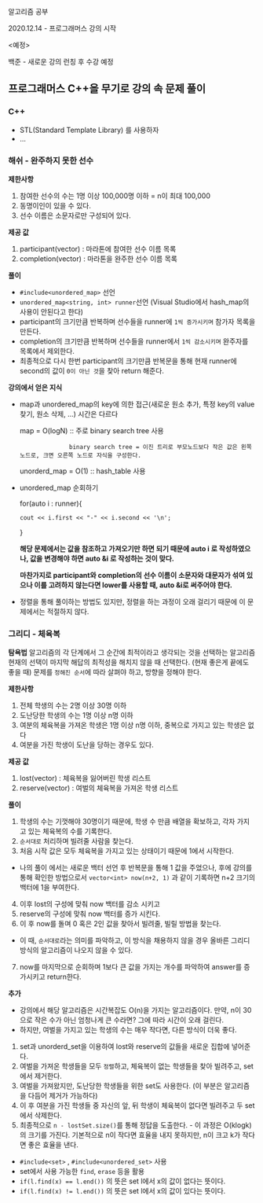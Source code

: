 알고리즘 공부

 2020.12.14 - 프로그래머스 강의 시작
 
 <예정>
 
 백준 - 새로운 강의 런칭 후 수강 예정
 
## 프로그래머스 C++을 무기로 강의 속 문제 풀이

### C++
 - STL(Standard Template Library) 를 사용하자
 - ...


 ### 해쉬 - 완주하지 못한 선수
 
 **제한사항**
   1. 참여한 선수의 수는 1명 이상 100,000명 이하 = n이 최대 100,000
   2. 동명이인이 있을 수 있다.
   3. 선수 이름은 소문자로만 구성되어 있다.
  
  **제공 값**
   1. participant(vector<string>) : 마라톤에 참여한 선수 이름 목록
   2. completion(vector<string>) : 마라톤을 완주한 선수 이름 목록
  
  **풀이**
   - `#include<unordered_map>` 선언
   - `unordered_map<string, int> runner`선언 (Visual Studio에서 hash_map의 사용이 안된다고 한다)
   - participant의 크기만큼 반복하며 선수들을 runner에 `1씩 증가시키며` 참가자 목록을 만든다.
   - completion의 크기만큼 반복하며 선수들을 runner에서 `1씩 감소시키며` 완주자를 목록에서 제외한다.
   - 최종적으로 다시 한번 participant의 크기만큼 반복문을 통해 현재 runner에 second의 값이 `0이 아닌 것`을 찾아 return 해준다.

  **강의에서 얻은 지식**
   - map과 unordered_map의 key에 의한 접근(새로운 원소 추가, 특정 key의 value 찾기, 원소 삭제, ...) 시간은 다르다
   
      map = O(logN) :: 주로 binary search tree 사용
      
                       binary search tree = 이진 트리로 부모노드보다 작은 값은 왼쪽 노드로, 크면 오른쪽 노드로 자식을 구성한다.
                       
      unorderd_map = O(1)  :: hash_table 사용
   - unordered_map 순회하기
   
       for(auto i : runner){
       
         cout << i.first << "-" << i.second << '\n';
         
       }
       
       **해당 문제에서는 값을 참조하고 가져오기만 하면 되기 때문에 auto i 로 작성하였으나, 값을 변경해야 하면 auto &i 로 작성하는 것이 맞다.**
       
       **마찬가지로 participant와 completion의 선수 이름이 소문자와 대문자가 섞여 있으나 이를 고려하지 않는다면 lower를 사용할 때, auto &i로 써주어야 한다.**
       
   - 정렬을 통해 풀이하는 방법도 있지만, 정렬을 하는 과정이 오래 걸리기 때문에 이 문제에서는 적절하지 않다.



### 그리디 - 체육복
**탐욕법**
 알고리즘의 각 단계에서 그 순간에 최적이라고 생각되는 것을 선택하는 알고리즘
 현재의 선택이 마지막 해답의 최적성을 해치지 않을 때 선택한다. (현재 좋은게 끝에도 좋을 때)
 문제를 `정해진 순서`에 따라 살펴야 하고, 방향을 정해야 한다.

 **제한사항**
  1. 전체 학생의 수는 2명 이상 30명 이하
  2. 도난당한 학생의 수는 1명 이상 n명 이하
  3. 여분의 체육복을 가져온 학생은 1명 이상 n명 이하, 중복으로 가지고 있는 학생은 없다
  4. 여분을 가진 학생이 도난을 당하는 경우도 있다.
  
 **제공 값**
  1. lost(vector<int>) : 체육복을 잃어버린 학생 리스트
  2. reserve(vector<int>) : 여벌의 체육복을 가져온 학생 리스트
 
 **풀이**
  1. 학생의 수는 기껏해야 30명이기 때문에, 학생 수 만큼 배열을 확보하고, 각자 가지고 있는 체육복의 수를 기록한다.
  2. `순서대로` 처리하며 빌려줄 사람을 찾는다.
  3. 처음 시작 값은 모두 체육복을 가지고 있는 상태이기 때문에 1에서 시작한다.
   - 나의 풀이 에서는 새로운 백터 선언 후 반복문을 통해 1 값을 주었으나, 후에 강의를 통해 확인한 방법으로서 `vector<int> now(n+2, 1)` 과 같이 기록하면 n+2 크기의 백터에 1을 부여한다.
  4. 이후 lost의 구성에 맞춰 now 백터를 감소 시키고
  5. reserve의 구성에 맞춰 now 백터를 증가 시킨다.
  6. 이 후 now를 돌며 0 혹은 2인 값을 찾아서 빌려줄, 빌릴 방법을 찾는다.
   - 이 때, `순서대로`라는 의미를 파악하고, 이 방식을 채용하지 않을 경우 올바른 그리디 방식의 알고리즘이 나오지 않을 수 있다.
  7. now를 마지막으로 순회하며 1보다 큰 값을 가지는 개수를 파악하여 answer를 증가시키고 return한다.
  
  **추가**
   - 강의에서 해당 알고리즘은 시간복잡도 O(n)을 가지는 알고리즘이다. 만약, n이 30으로 작은 수가 아닌 엄청나게 큰 수라면? 그에 따라 시간이 오래 걸린다.
   - 하지만, 여벌을 가지고 있는 학생의 수는 매우 작다면, 다른 방식이 더욱 좋다.
   1. set과 unorderd_set을 이용하여 lost와 reserve의 값들을 새로운 집합에 넣어준다.
   2. 여벌을 가져온 학생들을 모두 `정렬`하고, 체육복이 없는 학생들을 찾아 빌려주고, set에서 제거한다.
   3. 여벌을 가져왔지만, 도난당한 학생들을 위한 set도 사용한다. (이 부분은 알고리즘을 다듬어 제거가 가능하다)
   4. 이 후 여분을 가진 학생들 중 자신의 앞, 뒤 학생이 체육복이 없다면 빌려주고 두 set에서 삭제한다.
   5. 최종적으로 `n - lostSet.size()`를 통해 정답을 도출한다.
    - 이 과정은 O(klogk)의 크기를 가진다. 기본적으로 n이 작다면 효율을 내지 못하지만, n이 크고 k가 작다면 좋은 효율을 낸다.
   
   - `#include<set>` , `#include<unordered_set>` 사용
   - set에서 사용 가능한 `find`, `erase` 등을 활용
   - `if(l.find(x) == l.end())` 의 뜻은 set l에서 x의 값이 없다는 뜻이다.
   - `if(l.find(x) != l.end())` 의 뜻은 set l에서 x의 값이 있다는 뜻이다.
  
